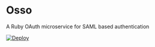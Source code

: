 # Osso
A Ruby OAuth microservice for SAML based authentication

[![Deploy](https://www.herokucdn.com/deploy/button.svg)](https://heroku.com/deploy)
